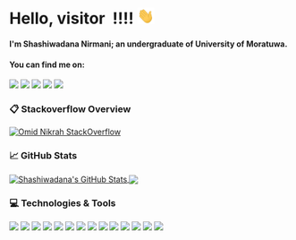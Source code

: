 # Hello, visitor <img src="https://profile-counter.glitch.me/shashiwadana/count.svg" alt="" /> !!!!  <img src="https://github.com/shashiwadana/Shashiwadana/blob/main/wave.gif" width="30px">
#### I'm Shashiwadana Nirmani; an undergraduate of University of Moratuwa.
#### You can find me on: 
[<img   width="22px" src="https://cdn.jsdelivr.net/npm/simple-icons@3.4.1/icons/stackoverflow.svg" />][StackOverFlow]
[<img  width="22px" src="https://cdn.jsdelivr.net/npm/simple-icons@v3/icons/linkedin.svg" />][linkedin] 
[<img   width="22px" src="https://cdn.jsdelivr.net/npm/simple-icons@3.4.1/icons/medium.svg" />][Medium] 
[<img   width="22px" src="https://cdn.jsdelivr.net/npm/simple-icons@3.4.1/icons/hackerrank.svg" />][Hackerrank]
[<img   width="22px" src="https://cdn.jsdelivr.net/npm/simple-icons@3.4.1/icons/facebook.svg" />][Facebook]
<br>
### 📋 Stackoverflow Overview
[![Omid Nikrah StackOverflow](https://github-readme-stackoverflow.vercel.app/?userID=9438103)](https://stackoverflow.com/users/9438103/shashiwadana)
### &#x1f4c8; GitHub Stats
<a href="https://github.com/shashiwadana/Shashiwadana">
  <img align="center" src="https://github-readme-stats.vercel.app/api?username=shashiwadana&show_icons=true&count_private=true&title_color=000000&text_color=000000&icon_color=ff6600" alt="Shashiwadana's GitHub Stats" />
</a>
<a href="https://github.com/MartinHeinz/MartinHeinz">
  <img align="center" src="https://github-readme-stats.vercel.app/api/top-langs/?username=shashiwadana&layout=compact&langs_count=6,html&title_color=000000&text_color=000000&icon_color=ff6600" />
</a>

### 💻 Technologies & Tools

![](https://img.shields.io/badge/Code-Python-informational?style=flat&logo=python&logoColor=white&color=critical)
![](https://img.shields.io/badge/Code-Java-informational?style=flat&logo=java&logoColor=white&color=critical)
![](https://img.shields.io/badge/Frontend-React-informational?style=flat&logo=react&logoColor=white&color=critical)
![](https://img.shields.io/badge/Frontend-Angular-informational?style=flat&logo=angular&logoColor=white&color=critical)
![](https://img.shields.io/badge/Backend-NodeJs-informational?style=flat&logo=node.js&logoColor=white&color=critical)
![](https://img.shields.io/badge/Api-GraphQL-informational?style=flat&logo=graphql&logoColor=white&color=critical)
![](https://img.shields.io/badge/Database-MYSQL-informational?style=flat&logo=mysql&logoColor=white&color=critical)
![](https://img.shields.io/badge/Database-PostgreSQL-informational?style=flat&logo=postgresql&logoColor=white&color=critical)
![](https://img.shields.io/badge/Cloud-AWS-informational?style=flat&logo=amazon-aws&logoColor=white&color=critical)
![](https://img.shields.io/badge/Editor-Pycharm-informational?style=flat&logo=pycharm&logoColor=white&color=critical)
![](https://img.shields.io/badge/Editor-VSCode-informational?style=flat&logo=visual-studio-code&logoColor=white&color=critical)
![](https://img.shields.io/badge/DataMining-Weka-informational?style=flat&logo=weka&logoColor=white&color=critical)
![](https://img.shields.io/badge/Ontology-Protégé-informational?style=flat&logo=protégé&logoColor=white&color=critical)
![](https://img.shields.io/badge/ImageProcessing-OpenCV-informational?style=flat&logo=opencv&logoColor=white&color=critical)
  
[linkedin]: https://www.linkedin.com/in/shashiwadana-nirmani/
[StackOverFlow]: https://stackoverflow.com/users/9438103/shashiwdn
[Facebook]: https://www.facebook.com/Shashiwadana14
[Medium]:https://medium.com/@shashiwadananirmani
[Hackerrank]:https://www.hackerrank.com/unKnownUser1403
